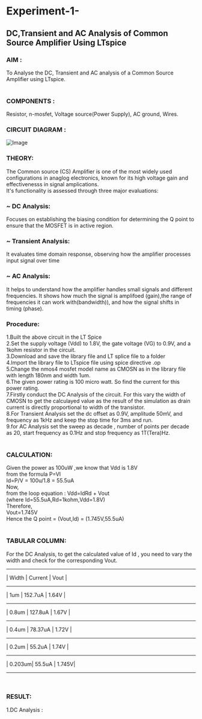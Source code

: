 # Experiment-1-
## DC,Transient and AC Analysis of Common Source Amplifier Using LTspice<br>
### AIM :<br>
To Analyse the DC, Transient and AC analysis of a Common Source Amplifier using LTspice.<br>
<br>
### COMPONENTS :<br>
Resistor, n-mosfet, Voltage source(Power Supply), AC ground, Wires.<br>
### CIRCUIT DIAGRAM : <br>
![Image](https://github.com/user-attachments/assets/af8c885c-20f9-44a9-8276-688cd0fecadf)
<br>
### THEORY:<br>
The Common source (CS) Amplifier is one of the most widely used configurations in anaglog electronics, known for its high voltage gain and effectivenesss in signal amplications.<br>
It's functionality is assessed through three major evaluations:<br>
### ~ DC Analysis:
Focuses on establishing the biasing condition for determining the Q point to ensure that the MOSFET is in active region.<br>
### ~ Transient Analysis:
It evaluates time domain response, observing how the amplifier processes input signal over time <br>
### ~ AC Analysis:
It helps to understand how the amplifier handles small signals and different frequencies. It shows how much the signal is amplifoed (gain),the range of frequencies it can work with(bandwidth)), and how the signal shifts in timing (phase).
<br>
### Procedure:<br>
1.Built the above circuit in the LT Spice <br>
2.Set the supply voltage (Vdd) to 1.8V, the gate voltage (VG) to 0.9V, and a 1kohm resistor in the circuit.<br>
3.Download and save the library file and LT splice file to a folder<br>
4.Import the library file to LTspice file using spice directive .op<br>
5.Change the nmos4 mosfet model name as CMOSN as in the library file with length 180nm and width 1um.<br>
6.The given power rating is 100 micro watt. So find the current for this power rating.<br>
7.Firstly conduct the DC Analysis of the circuit. For this vary the width of CMOSN to get the calculayed value as the result of the simulation as drain current is directly proportional to width of the transistor.<br>
8.For Transient Analysis set the dc offset as 0.9V, amplitude 50mV, and frequency as 1kHz and keep the stop time for 3ms and run.<br>
9.for AC Analysis set the sweep as decade , number of points per decade as 20, start frequency as 0.1Hz and stop frequency as 1T(Tera)Hz.<br>
<br>
### CALCULATION:<br>
Given the power as 100uW ,we know that Vdd is 1.8V<br>
from the formula P=VI<br>
Id=P/V = 100u/1.8 = 55.5uA<br>
Now,<br>
from the loop equation : Vdd=IdRd + Vout<br>
(where Id=55.5uA,Rd=1kohm,Vdd=1.8V)<br>
Therefore,<br>
Vout=1.745V<br>
Hence the Q point = (Vout,Id) = (1.745V,55.5uA)<br>
<br>
### TABULAR COLUMN:<br>
For the DC Analysis, to get the calculated value of Id , you need to vary the width and check for the corresponding Vout.<br>
___________________________
| Width  | Current | Vout  |
____________________________
| 1um    | 152.7uA | 1.64V |
____________________________
| 0.8um  | 127.8uA | 1.67V |
____________________________
| 0.4um  | 78.37uA | 1.72V |
____________________________
| 0.2um  | 55.2uA  | 1.74V |
____________________________
| 0.203um| 55.5uA  | 1.745V|
____________________________
<br>

### RESULT:<br>
1.DC Analysis :<br>
